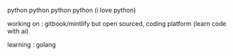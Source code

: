 python python python python (i love python)

working on : gitbook/mintlify but open sourced, coding platform (learn code with ai)

learning : golang
